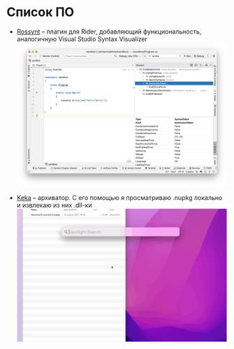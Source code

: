 # Список ПО

- [Rossynt](https://plugins.jetbrains.com/plugin/16902-rossynt) – плагин для Rider, добавляющий функциональность, аналогичную Visual Studio Syntax Visualizer
![](figs/0011/rossynt.png)

- [Keka](https://www.keka.io/en/) – архиватор. С его помощью я просматриваю .nupkg локально и извлекаю из них .dll-ки
![](figs/0011/screencast%202022-03-29%2019-16-32.gif)